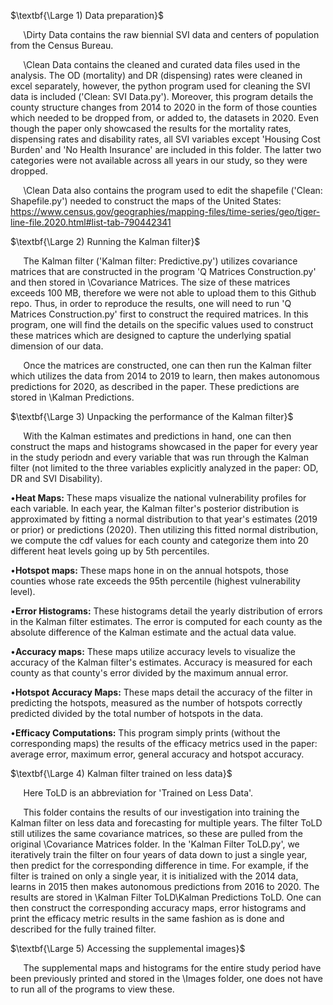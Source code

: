 $\textbf{\Large 1) Data preparation}$

$\quad$ \Dirty Data contains the raw biennial SVI data and centers of population from the Census Bureau.

$\quad$ \Clean Data contains the cleaned and curated data files used in the analysis. The OD (mortality) and DR (dispensing) rates were cleaned in 
excel separately, however, the python program used for cleaning the SVI data is included ('Clean: SVI Data.py'). Moreover, this program details the 
county structure changes from 2014 to 2020 in the form of those counties which needed to be dropped from, or added to, the datasets in 2020. 
Even though the paper only showcased the results for the mortality rates, dispensing rates and disability rates, all SVI variables except 
'Housing Cost Burden' and 'No Health Insurance' are included in this folder. The latter two categories were not available across all years in our study, 
so they were dropped.

$\quad$ \Clean Data also contains the program used to edit the shapefile ('Clean: Shapefile.py') needed to construct the maps of the United States: https://www.census.gov/geographies/mapping-files/time-series/geo/tiger-line-file.2020.html#list-tab-790442341

$\textbf{\Large 2) Running the Kalman filter}$

$\quad$ The Kalman filter ('Kalman filter: Predictive.py') utilizes covariance matrices that are constructed in the program 'Q Matrices Construction.py' 
and then stored in \Covariance Matrices. The size of these matrices exceeds 100 MB, therefore we were not able to upload them to this Github repo. 
Thus, in order to reproduce the results, one will need to run 'Q Matrices Construction.py' first to construct the required matrices. 
In this program, one will find the details on the specific values used to construct these matrices which are designed to capture the underlying 
spatial dimension of our data.

$\quad$ Once the matrices are constructed, one can then run the Kalman filter which utilizes the data from 2014 to 2019 to learn, then makes autonomous 
predictions for 2020, as described in the paper. These predictions are stored in \Kalman Predictions.

$\textbf{\Large 3) Unpacking the performance of the Kalman filter}$

$\quad$ With the Kalman estimates and predictions in hand, one can then construct the maps and histograms showcased in the paper for every year in 
the study periodn and every variable that was run through the Kalman filter (not limited to the three variables explicitly analyzed in the paper: 
OD, DR and SVI Disability).

$\bullet\textbf{Heat Maps:}$ These maps visualize the national vulnerability profiles for each variable. In each year, the Kalman filter's posterior distribution
is approximated by fitting a normal distribution to that year's estimates (2019 or prior) or predictions (2020). Then utilizing this fitted normal 
distribution, we compute the cdf values for each county and categorize them into 20 different heat levels going up by 5th percentiles.

$\bullet\textbf{Hotspot maps:}$ These maps hone in on the annual hotspots, those counties whose rate exceeds the 95th percentile (highest vulnerability level).

$\bullet\textbf{Error Histograms:}$ These histograms detail the yearly distribution of errors in the Kalman filter estimates. The error is computed for each 
county as the absolute difference of the Kalman estimate and the actual data value.

$\bullet\textbf{Accuracy maps:}$ These maps utilize accuracy levels to visualize the accuracy of the Kalman filter's estimates. Accuracy is measured for each county 
as that county's error divided by the maximum annual error.

$\bullet\textbf{Hotspot Accuracy Maps:}$ These maps detail the accuracy of the filter in predicting the hotspots, measured as the number of hotspots correctly
predicted divided by the total number of hotspots in the data.

$\bullet\textbf{Efficacy Computations:}$ This program simply prints (without the corresponding maps) the results of the efficacy metrics used in the paper: 
average error, maximum error, general accuracy and hotspot accuracy.

$\textbf{\Large 4) Kalman filter trained on less data}$

$\quad$ Here ToLD is an abbreviation for 'Trained on Less Data'.

$\quad$ This folder contains the results of our investigation into training the Kalman filter on less data and forecasting for multiple years. The filter ToLD
still utilizes the same covariance matrices, so these are pulled from the original \Covariance Matrices folder. In the 'Kalman Filter ToLD.py', we iteratively
train the filter on four years of data down to just a single year, then predict for the corresponding difference in time. For example, if the filter is 
trained on only a single year, it is initialized with the 2014 data, learns in 2015 then makes autonomous predictions from 2016 to 2020. The results are 
stored in \Kalman Filter ToLD\Kalman Predictions ToLD. One can then construct the corresponding accuracy maps, error histograms and print the efficacy metric 
results in the same fashion as is done and described for the fully trained filter.

$\textbf{\Large 5) Accessing the supplemental images}$

$\quad$ The supplemental maps and histograms for the entire study period have been previously printed and stored in the \Images folder, one does not 
have to run all of the programs to view these.
